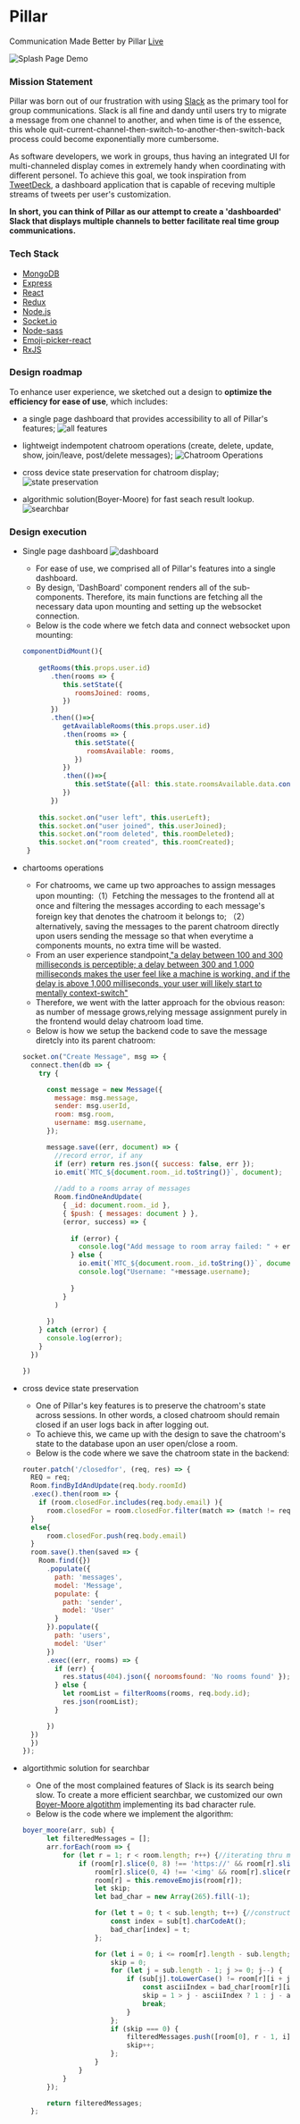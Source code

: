 # Pillar

Communication Made Better by Pillar [Live](https://pillrz.herokuapp.com/#/)

![Splash Page Demo](https://github.com/dabaojian1992/Pillar/blob/main/gifs/splash2.gif)


### Mission Statement 


Pillar was born out of our frustration with using [Slack](https://slack.com/intl/en-is/) as the primary tool for group communications. Slack is all fine and dandy until users try to migrate a message from one channel to another, and when time is of the essence, this whole quit-current-channel-then-switch-to-another-then-switch-back process could become exponentially more cumbersome. 

As software developers, we work in groups, thus having an integrated UI for multi-channeled display comes in extremely handy when coordinating with different personel. To achieve this goal, we took inspiration from [TweetDeck](https://tweetdeck.twitter.com/), a dashboard application that is capable of receving multiple streams of tweets per user's customization. 

**In short, you can think of Pillar as our attempt to create a 'dashboarded' Slack that displays multiple channels to better facilitate real time group communications.** 


### Tech Stack

* [MongoDB](https://www.mongodb.com/)
* [Express](https://expressjs.com/)
* [React](https://reactjs.org/)
* [Redux](https://redux.js.org/)
* [Node.js](https://nodejs.org/en/)
* [Socket.io](https://socket.io/)
* [Node-sass](https://www.npmjs.com/package/node-sass)
* [Emoji-picker-react](https://www.npmjs.com/package/emoji-picker-react)
* [RxJS](https://rxjs-dev.firebaseapp.com/)

### Design roadmap

To enhance user experience, we sketched out a design to **optimize the efficiency for ease of use**, which includes: 
* a single page dashboard that provides accessibility to all of Pillar's features; 
![all features](https://github.com/dabaojian1992/Pillar/blob/main/gifs/all_features.gif)

* lightweigt indempotent chatroom operations (create, delete, update, show, join/leave, post/delete messages); 
![Chatroom Operations](https://github.com/dabaojian1992/Pillar/blob/main/gifs/chatroom_operations.gif)

* cross device state preservation for chatroom display; 
![state preservation](https://github.com/dabaojian1992/Pillar/blob/main/gifs/state_preservation.gif)

* algorithmic solution(Boyer-Moore) for fast seach result lookup. 
![searchbar](https://github.com/dabaojian1992/Pillar/blob/main/gifs/search.gif)

### Design execution

* Single page dashboard
 ![dashboard](https://github.com/dabaojian1992/Pillar/blob/main/gifs/Screenshot%202021-02-07%20235445.png)
  * For ease of use, we comprised all of Pillar's features into a single dashboard. 
  * By design, 'DashBoard' component renders all of the sub-components. Therefore, its main functions are fetching all the necessary data upon mounting and setting up the websocket connection. 
  * Below is the code where we fetch data and connect websocket upon mounting:
  ```js
  componentDidMount(){
      
      getRooms(this.props.user.id)
         .then(rooms => {
            this.setState({
               roomsJoined: rooms,
            })
         })
         .then(()=>{
            getAvailableRooms(this.props.user.id)                                
            .then(rooms => {
               this.setState({
                  roomsAvailable: rooms,
               })
            })
            .then(()=>{
               this.setState({all: this.state.roomsAvailable.data.concat(this.state.roomsJoined.data)})
            })
         })
      
      this.socket.on("user left", this.userLeft);
      this.socket.on("user joined", this.userJoined);
      this.socket.on("room deleted", this.roomDeleted);
      this.socket.on("room created", this.roomCreated);
   }
   ```
* chartooms operations
  * For chatrooms, we came up two approaches to assign messages upon mounting:（1）Fetching the messages to the frontend all at once and filtering the messages according to each message's foreign key that denotes the chatroom it belongs to; （2）alternatively, saving the messages to the parent chatroom directly upon users sending the message so that when everytime a components mounts, no extra time will be wasted. 
  * From an user experience standpoint,["a delay between 100 and 300 milliseconds is perceptible; a delay between 300 and 1,000 milliseconds makes the user feel like a machine is working, and if the delay is above 1,000 milliseconds, your user will likely start to mentally context-switch"](https://designingforperformance.com/performance-is-ux/#:~:text=A%20delay%20of%20less%20than,start%20to%20mentally%20context%2Dswitch)
  * Therefore, we went with the latter approach for the obvious reason: as number of message grows,relying message assignment purely in the frontend would delay chatroom load time. 
  * Below is how we setup the backend code to save the message diretcly into its parent chatroom: 
  
  ```js
  socket.on("Create Message", msg => {
    connect.then(db => {
      try {

        const message = new Message({
          message: msg.message,
          sender: msg.userId,
          room: msg.room,
          username: msg.username,
        });

        message.save((err, document) => {
          //record error, if any
          if (err) return res.json({ success: false, err });
          io.emit(`MTC_${document.room._id.toString()}`, document);
           
          //add to a rooms array of messages
          Room.findOneAndUpdate(
            { _id: document.room._id },
            { $push: { messages: document } },
            (error, success) => {
               
              if (error) {
                console.log("Add message to room array failed: " + error);
              } else {
                io.emit(`MTC_${document.room._id.toString()}`, document);
                console.log("Username: "+message.username);
                 
              }
            }
          )
            
        })
      } catch (error) {
        console.log(error);
      }
    })

  })
  ```
* cross device state preservation
  * One of Pillar's key features is to preserve the chatroom's state across sessions. In other words, a closed chatroom should remain closed if an user logs back in after logging out. 
  * To achieve this, we came up with the design to save the chatroom's state to the database upon an user open/close a room. 
  * Below is the code where we save the chatroom state in the backend: 
  ```js
  router.patch('/closedfor', (req, res) => {
    REQ = req; 
    Room.findByIdAndUpdate(req.body.roomId)
    .exec().then(room => {
      if (room.closedFor.includes(req.body.email) ){
        room.closedFor = room.closedFor.filter(match => (match != req.body.email))
    }
    else{
        room.closedFor.push(req.body.email)
    }
    room.save().then(saved => {
      Room.find({})
        .populate({
          path: 'messages',
          model: 'Message',
          populate: {
            path: 'sender',
            model: 'User'
          }
        }).populate({
          path: 'users',
          model: 'User'
        }) 
        .exec((err, rooms) => {
          if (err) {
            res.status(404).json({ noroomsfound: 'No rooms found' });
          } else {
            let roomList = filterRooms(rooms, req.body.id);
            res.json(roomList);
          }

        })
    }) 
    })
  });
  ```
* algortithmic solution for searchbar
  * One of the most complained features of Slack is its search being slow. To create a more efficient searchbar, we customized our own [Boyer-Moore algotithm](https://www.youtube.com/watch?v=4Xyhb72LCX4) implementing its bad character rule. 
  * Below is the code where we implement the algorithm:
  ```js
  boyer_moore(arr, sub) {
        let filteredMessages = [];
        arr.forEach(room => {
            for (let r = 1; r < room.length; r++) {//iterating thru messages in each room
                if (room[r].slice(0, 8) !== 'https://' && room[r].slice(room[r].length - 4, room[r].length) !== '.gif' &&
                    room[r].slice(0, 4) !== '<img' && room[r].slice(room[r].length - 1, room[r].length) !== '>') {//skipiing gifs
                    room[r] = this.removeEmojis(room[r]);
                    let skip;
                    let bad_char = new Array(265).fill(-1);

                    for (let t = 0; t < sub.length; t++) {//constructing a bad character table for each chatacter in the substring at its corresponding place in 256 ASCII characters
                        const index = sub[t].charCodeAt();
                        bad_char[index] = t;
                    };

                    for (let i = 0; i <= room[r].length - sub.length; i += skip) {//compare each character from substring to string, if mismatch, then shift to the next    matching character; if no matching character found, shift the entire length of the substring
                        skip = 0;
                        for (let j = sub.length - 1; j >= 0; j--) {
                            if (sub[j].toLowerCase() != room[r][i + j].toLowerCase()) {
                                const asciiIndex = bad_char[room[r][i + j].charCodeAt()];
                                skip = 1 > j - asciiIndex ? 1 : j - asciiIndex;
                                break;
                            }
                        };
                        if (skip === 0) {
                            filteredMessages.push([room[0], r - 1, i]);
                            skip++;
                        };
                    }
                }
            }
        });

        return filteredMessages; 
    };
  ```
